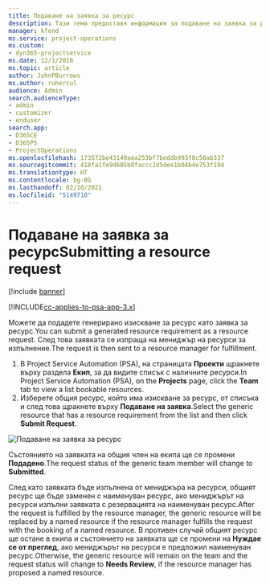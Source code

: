 ```yaml
---
title: Подаване на заявка за ресурс
description: Тази тема предоставя информация за подаване на заявка за ресурс на проект.
manager: kfend
ms.service: project-operations
ms.custom:
- dyn365-projectservice
ms.date: 12/1/2018
ms.topic: article
author: JohnPBurrows
ms.author: ruhercul
audience: Admin
search.audienceType:
- admin
- customizer
- enduser
search.app:
- D365CE
- D365PS
- ProjectOperations
ms.openlocfilehash: 173572be43149aea253bf7beddb993f8c50ab337
ms.sourcegitcommit: 418fa1fe9d605b8faccc2d5dee1b04b4e753f194
ms.translationtype: HT
ms.contentlocale: bg-BG
ms.lasthandoff: 02/10/2021
ms.locfileid: "5149710"
---
```

# <a name="submitting-a-resource-request"></a><span data-ttu-id="2a0fd-103">Подаване на заявка за ресурс</span><span class="sxs-lookup"><span data-stu-id="2a0fd-103">Submitting a resource request</span></span>

[!include [banner](../includes/psa-now-project-operations.md)]

[!INCLUDE[cc-applies-to-psa-app-3.x](../includes/cc-applies-to-psa-app-3x.md)]

<span data-ttu-id="2a0fd-104">Можете да подадете генерирано изискване за ресурс като заявка за ресурс.</span><span class="sxs-lookup"><span data-stu-id="2a0fd-104">You can submit a generated resource requirement as a resource request.</span></span> <span data-ttu-id="2a0fd-105">След това заявката се изпраща на мениджър на ресурси за изпълнение.</span><span class="sxs-lookup"><span data-stu-id="2a0fd-105">The request is then sent to a resource manager for fulfillment.</span></span>

1. <span data-ttu-id="2a0fd-106">В Project Service Automation (PSA), на страницата **Проекти** щракнете върху раздела **Екип**, за да видите списък с наличните ресурси.</span><span class="sxs-lookup"><span data-stu-id="2a0fd-106">In Project Service Automation (PSA), on the **Projects** page, click the **Team** tab to view a list bookable resources.</span></span> 
2. <span data-ttu-id="2a0fd-107">Изберете общия ресурс, който има изискване за ресурс, от списъка и след това щракнете върху **Подаване на заявка**.</span><span class="sxs-lookup"><span data-stu-id="2a0fd-107">Select the generic resource that has a resource requirement from the list and then click **Submit Request**.</span></span>

![Подаване на заявка за ресурс](media/RM-how-to-18.png)

<span data-ttu-id="2a0fd-109">Състоянието на заявката на общия член на екипа ще се промени **Подадено**.</span><span class="sxs-lookup"><span data-stu-id="2a0fd-109">The request status of the generic team member will change to **Submitted**.</span></span>

<span data-ttu-id="2a0fd-110">След като заявката бъде изпълнена от мениджъра на ресурси, общият ресурс ще бъде заменен с наименуван ресурс, ако мениджърът на ресурси изпълни заявката с резервацията на наименуван ресурс.</span><span class="sxs-lookup"><span data-stu-id="2a0fd-110">After the request is fulfilled by the resource manager, the generic resource will be replaced by a named resource if the resource manager fulfills the request with the booking of a named resource.</span></span> <span data-ttu-id="2a0fd-111">В противен случай общият ресурс ще остане в екипа и състоянието на заявката ще се промени на **Нуждае се от преглед**, ако мениджърът на ресурси е предложил наименуван ресурс.</span><span class="sxs-lookup"><span data-stu-id="2a0fd-111">Otherwise, the generic resource will remain on the team and the request status will change to **Needs Review**, if the resource manager has proposed a named resource.</span></span>
